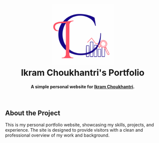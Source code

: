 <h1 align="center">
  <br>
  <a href="https://ikramchoukhantri.github.io/">
    <img src="./src/assets/light-logo.svg" alt="Ikram's Portfolio" width="200">
  </a>
  <br>
  Ikram Choukhantri's Portfolio
  <br>
</h1>

<h4 align="center">A simple personal website for <a href="http://ikramchoukhantri.github.io" target="_blank">Ikram Choukhantri</a>.</h4>

<br>

## About the Project

This is my personal portfolio website, showcasing my skills, projects, and experience. The site is designed to provide visitors with a clean and professional overview of my work and background.



